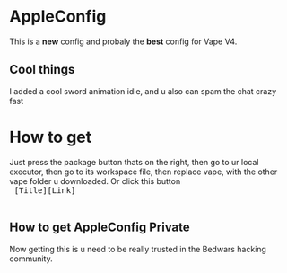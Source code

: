 # AppleConfig
This is a **new** config and probaly the **best** config for Vape V4.
## Cool things
I added a cool sword animation idle, and u also can spam the chat crazy fast
# How to get
Just press the package button thats on the right, then go to ur local executor, then go to its workspace file, then replace vape, with the other vape folder u downloaded.
Or click this button <kbd> <br> [Title][Link] <br> </kbd>
## How to get AppleConfig Private
Now getting this is u need to be really trusted in the Bedwars hacking community.
